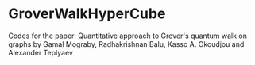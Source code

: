 # GroverWalkHyperCube
Codes for the paper: Quantitative approach to Grover's quantum walk on graphs by Gamal Mograby, Radhakrishnan Balu, Kasso A. Okoudjou and Alexander Teplyaev

